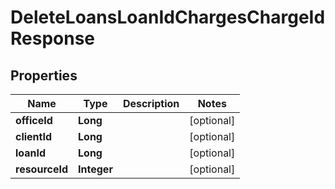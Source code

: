 # DeleteLoansLoanIdChargesChargeIdResponse

## Properties
Name | Type | Description | Notes
------------ | ------------- | ------------- | -------------
**officeId** | **Long** |  |  [optional]
**clientId** | **Long** |  |  [optional]
**loanId** | **Long** |  |  [optional]
**resourceId** | **Integer** |  |  [optional]
